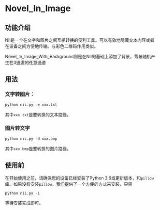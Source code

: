# Novel_In_Image

## 功能介绍

NII是一个在文字和图片之间互相转换的便利工具。可以有效地隐藏文本内容或者在设备之间方便地传输。与彩色二维码作用类似。

Novel_In_Image_With_Background则是在NII的基础上添加了背景，背景随机产生在3通道的任意通道

## 用法

### 文字转图片：

```python
python nii.py -e xxx.txt
```

其中`xxx.txt`是要转换的文本路径。

### 图片转文字

```python
python nii.py -d xxx.bmp
```

其中`xxx.bmp`是要转换的图片路径。

## 使用前

在开始使用之前，请确保您的设备已经安装了Python 3.6或更新版本，和`pillow`库。如果没有安装`pillow`，我们提供了一个方便的方式来安装，只需

```python
python nii.py -i
```

等待安装完成即可。
